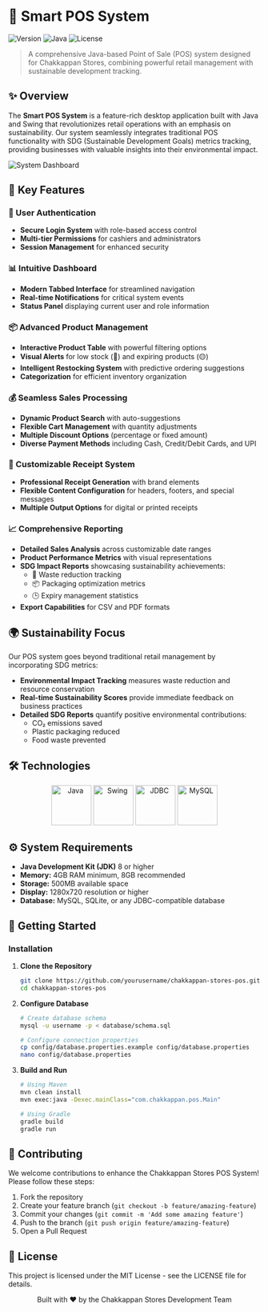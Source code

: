 # 🛒 Smart POS System

![Version](https://img.shields.io/badge/version-1.0.0-blue)
![Java](https://img.shields.io/badge/Java-8+-orange)
![License](https://img.shields.io/badge/license-MIT-green)

> A comprehensive Java-based Point of Sale (POS) system designed for Chakkappan Stores, combining powerful retail management with sustainable development tracking.

## ✨ Overview

The **Smart POS System** is a feature-rich desktop application built with Java and Swing that revolutionizes retail operations with an emphasis on sustainability. Our system seamlessly integrates traditional POS functionality with SDG (Sustainable Development Goals) metrics tracking, providing businesses with valuable insights into their environmental impact.

![System Dashboard](https://via.placeholder.com/800x450?text=Chakkappan+Stores+POS+Dashboard)

## 🚀 Key Features

### 🔐 User Authentication
- **Secure Login System** with role-based access control
- **Multi-tier Permissions** for cashiers and administrators
- **Session Management** for enhanced security

### 📊 Intuitive Dashboard
- **Modern Tabbed Interface** for streamlined navigation
- **Real-time Notifications** for critical system events
- **Status Panel** displaying current user and role information

### 📦 Advanced Product Management
- **Interactive Product Table** with powerful filtering options
- **Visual Alerts** for low stock (🔴) and expiring products (🟡)
- **Intelligent Restocking System** with predictive ordering suggestions
- **Categorization** for efficient inventory organization

### 💰 Seamless Sales Processing
- **Dynamic Product Search** with auto-suggestions
- **Flexible Cart Management** with quantity adjustments
- **Multiple Discount Options** (percentage or fixed amount)
- **Diverse Payment Methods** including Cash, Credit/Debit Cards, and UPI

### 🧾 Customizable Receipt System
- **Professional Receipt Generation** with brand elements
- **Flexible Content Configuration** for headers, footers, and special messages
- **Multiple Output Options** for digital or printed receipts

### 📈 Comprehensive Reporting
- **Detailed Sales Analysis** across customizable date ranges
- **Product Performance Metrics** with visual representations
- **SDG Impact Reports** showcasing sustainability achievements:
  - 🌱 Waste reduction tracking
  - 📦 Packaging optimization metrics
  - 🕒 Expiry management statistics
- **Export Capabilities** for CSV and PDF formats

## 🌍 Sustainability Focus

Our POS system goes beyond traditional retail management by incorporating SDG metrics:

- **Environmental Impact Tracking** measures waste reduction and resource conservation
- **Real-time Sustainability Scores** provide immediate feedback on business practices
- **Detailed SDG Reports** quantify positive environmental contributions:
  - CO₂ emissions saved
  - Plastic packaging reduced
  - Food waste prevented

## 🛠️ Technologies

<div align="center">
  <img src="https://via.placeholder.com/80?text=Java" alt="Java" width="80" height="80"/>
  <img src="https://via.placeholder.com/80?text=Swing" alt="Swing" width="80" height="80"/>
  <img src="https://via.placeholder.com/80?text=JDBC" alt="JDBC" width="80" height="80"/>
  <img src="https://via.placeholder.com/80?text=MySQL" alt="MySQL" width="80" height="80"/>
</div>

## ⚙️ System Requirements

- **Java Development Kit (JDK)** 8 or higher
- **Memory:** 4GB RAM minimum, 8GB recommended
- **Storage:** 500MB available space
- **Display:** 1280x720 resolution or higher
- **Database:** MySQL, SQLite, or any JDBC-compatible database

## 🚀 Getting Started

### Installation

1. **Clone the Repository**
   ```bash
   git clone https://github.com/yourusername/chakkappan-stores-pos.git
   cd chakkappan-stores-pos
   ```

2. **Configure Database**
   ```bash
   # Create database schema
   mysql -u username -p < database/schema.sql
   
   # Configure connection properties
   cp config/database.properties.example config/database.properties
   nano config/database.properties
   ```

3. **Build and Run**
   ```bash
   # Using Maven
   mvn clean install
   mvn exec:java -Dexec.mainClass="com.chakkappan.pos.Main"
   
   # Using Gradle
   gradle build
   gradle run
   ```


## 🤝 Contributing

We welcome contributions to enhance the Chakkappan Stores POS System! Please follow these steps:

1. Fork the repository
2. Create your feature branch (`git checkout -b feature/amazing-feature`)
3. Commit your changes (`git commit -m 'Add some amazing feature'`)
4. Push to the branch (`git push origin feature/amazing-feature`)
5. Open a Pull Request

## 📄 License

This project is licensed under the MIT License - see the LICENSE file for details.



<div align="center">
  <p>Built with ❤️ by the Chakkappan Stores Development Team</p>
</div>
